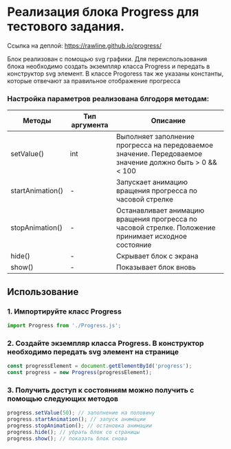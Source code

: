 <h1>Реализация блока Progress для тестового задания.</h1>

Ссылка на деплой: <a href="https://rawline.github.io/progress/">https://rawline.github.io/progress/<a>

<p>Блок реализован с помощью svg графики. Для переиспользования блока необходимо создать экземпляр класса Progress и передать в конструктор svg элемент. В классе Progoress так же указаны константы, которые отвечают за правильное отображение прогресса</p>


### Настройка параметров реализована блгодоря методам:


<table class="table">
  <thead>
    <tr>
      <th>Методы</th>
      <th>Тип аргумента</th>
      <th>Описание</th>
    </tr>
  </thead>
  <tbody>
    <tr>
      <td>setValue()</td>
      <td>int</td>
      <td>Выполняет заполнение прогресса на передоваемое значение. Передоваемое значение должно быть > 0 && < 100 </td>
    </tr>
    <tr>
      <td>startAnimation()</td>
      <td>-</td>
      <td>Запускает анимацию вращения прогресса по часовой стрелке</td>
    </tr>
    <tr>
      <td>stopAnimation()</td>
      <td>-</td>
      <td>Останавливает анимацию вращения прогресса по часовой стрелке. Положение принимает исходное состояние</td>
    </tr>
    <tr>
      <td>hide()</td>
      <td>-</td>
      <td>Скрывает блок с экрана</td>
    </tr>
    <tr>
      <td>show()</td>
      <td>-</td>
      <td>Показывает блок вновь</td>
    </tr>
  </tbody>
</table>

## Использование
### 1. Импортируйте класс Progress
```javascript
import Progress from './Progress.js';
```
### 2. Создайте экземпляр класса Progress. В конструктор необходимо передать svg элемент на странице
```javascript
const progressElement = document.getElementById('progress');
const progress = new Progress(progressElement);
```
### 3. Получить доступ к состояниям можно получить с помощью следующих методов
```javascript
progress.setValue(50); // заполнение на половину
progress.startAnimation(); // запуск анимации
progress.stopAnimation(); // остановка анимации
progress.hide(); // убрать блок со страницы
progress.show(); // показать блок снова
```

